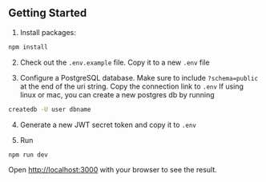 ## Getting Started

1. Install packages:

```bash
npm install
```

2. Check out the `.env.example` file. Copy it to a new `.env` file

3. Configure a PostgreSQL database. Make sure to include `?schema=public` at the end of the uri string. Copy the connection link to `.env`
   If using linux or mac, you can create a new postgres db by running

```bash
createdb -U user dbname
```

4. Generate a new JWT secret token and copy it to `.env`

5. Run

```bash
npm run dev
```

Open [http://localhost:3000](http://localhost:3000) with your browser to see the result.
